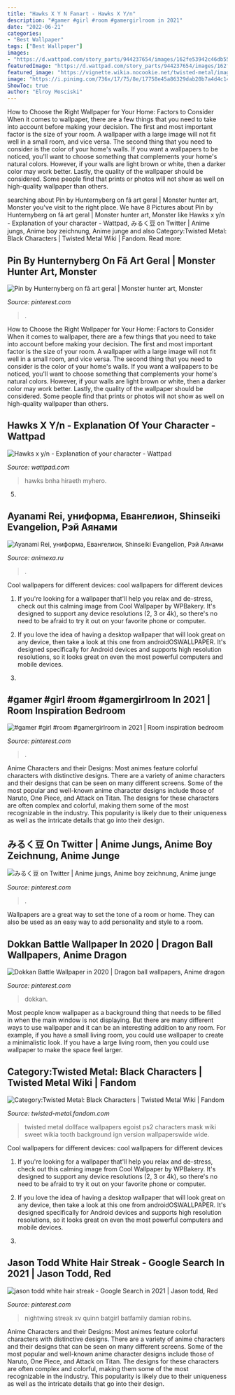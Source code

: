 ```yaml
---
title: "Hawks X Y N Fanart - Hawks X Y/n"
description: "#gamer #girl #room #gamergirlroom in 2021"
date: "2022-06-21"
categories:
- "Best Wallpaper"
tags: ["Best Wallpaper"]
images:
- "https://d.wattpad.com/story_parts/944237654/images/162fe53942c46db550591534388.jpg"
featuredImage: "https://d.wattpad.com/story_parts/944237654/images/162fe53942c46db550591534388.jpg"
featured_image: "https://vignette.wikia.nocookie.net/twisted-metal/images/2/29/Dollface_640w.jpg/revision/latest?cb=20140605130749"
image: "https://i.pinimg.com/736x/17/75/8e/17758e45a86329dab20b7a4d4c1439c0.jpg"
ShowToc: true
author: "Elroy Mosciski"
---
```



How to Choose the Right Wallpaper for Your Home: Factors to Consider
When it comes to wallpaper, there are a few things that you need to take into account before making your decision. The first and most important factor is the size of your room. A wallpaper with a large image will not fit well in a small room, and vice versa. 
The second thing that you need to consider is the color of your home's walls. If you want a wallpapers to be noticed, you'll want to choose something that complements your home's natural colors. However, if your walls are light brown or white, then a darker color may work better. 
Lastly, the quality of the wallpaper should be considered. Some people find that prints or photos will not show as well on high-quality wallpaper than others.

	

		
searching about Pin by Hunternyberg on fã art geral | Monster hunter art, Monster you've visit to the right place. We have 8 Pictures about Pin by Hunternyberg on fã art geral | Monster hunter art, Monster like Hawks x y/n - Explanation of your character - Wattpad, みるく豆 on Twitter | Anime jungs, Anime boy zeichnung, Anime junge and also Category:Twisted Metal: Black Characters | Twisted Metal Wiki | Fandom. Read more:
		
    
## Pin By Hunternyberg On Fã Art Geral | Monster Hunter Art, Monster

<img loading=lazy src="https://i.pinimg.com/736x/21/4d/46/214d46e131fe42ea684234eabf528275.jpg" onerror="this.onerror=null;this.src='https://tse2.mm.bing.net/th?id=OIP.DC_CIyE-hICPReGiwAu45AHaMO&amp;pid=15.1';" alt="Pin by Hunternyberg on fã art geral | Monster hunter art, Monster">

_Source: pinterest.com_

>. 

	

How to Choose the Right Wallpaper for Your Home: Factors to Consider
When it comes to wallpaper, there are a few things that you need to take into account before making your decision. The first and most important factor is the size of your room. A wallpaper with a large image will not fit well in a small room, and vice versa. 
The second thing that you need to consider is the color of your home's walls. If you want a wallpapers to be noticed, you'll want to choose something that complements your home's natural colors. However, if your walls are light brown or white, then a darker color may work better. 
Lastly, the quality of the wallpaper should be considered. Some people find that prints or photos will not show as well on high-quality wallpaper than others.

    
## Hawks X Y/n - Explanation Of Your Character - Wattpad

<img loading=lazy src="https://d.wattpad.com/story_parts/944237654/images/162fe53942c46db550591534388.jpg" onerror="this.onerror=null;this.src='https://tse1.mm.bing.net/th?id=OIP.UTFFYe3ZFrN4-HO97pTWOwHaNK&amp;pid=15.1';" alt="Hawks x y/n - Explanation of your character - Wattpad">

_Source: wattpad.com_

>hawks bnha hiraeth myhero. 

	

5.

    
## Ayanami Rei, униформа, Евангелион, Shinseiki Evangelion, Рэй Аянами

<img loading=lazy src="http://wallpapers.animexa.ru/neon_genesis_evangelion/2132x1600/1441.jpg" onerror="this.onerror=null;this.src='https://tse3.mm.bing.net/th?id=OIP.BdYGydMA0ItCD1q1CQJ3iQHaFj&amp;pid=15.1';" alt="Ayanami Rei, униформа, Евангелион, Shinseiki Evangelion, Рэй Аянами">

_Source: animexa.ru_

>. 

	

Cool wallpapers for different devices:
cool wallpapers for different devices 

1. If you're looking for a wallpaper that'll help you relax and de-stress, check out this calming image from Cool Wallpaper by WPBakery. It's designed to support any device resolutions (2, 3 or 4k), so there's no need to be afraid to try it out on your favorite phone or computer.

2. If you love the idea of having a desktop wallpaper that will look great on any device, then take a look at this one from androidOSWALLPAPER. It's designed specifically for Android devices and supports high resolution resolutions, so it looks great on even the most powerful computers and mobile devices.

3.

    
## #gamer #girl #room #gamergirlroom In 2021 | Room Inspiration Bedroom

<img loading=lazy src="https://i.pinimg.com/736x/17/75/8e/17758e45a86329dab20b7a4d4c1439c0.jpg" onerror="this.onerror=null;this.src='https://tse3.mm.bing.net/th?id=OIP.BtODUTDCxYaF4Ailb2Qb3gHaHi&amp;pid=15.1';" alt="#gamer #girl #room #gamergirlroom in 2021 | Room inspiration bedroom">

_Source: pinterest.com_

>. 

	

Anime Characters and their Designs: Most animes feature colorful characters with distinctive designs.
There are a variety of anime characters and their designs that can be seen on many different screens. Some of the most popular and well-known anime character designs include those of Naruto, One Piece, and Attack on Titan. The designs for these characters are often complex and colorful, making them some of the most recognizable in the industry. This popularity is likely due to their uniqueness as well as the intricate details that go into their design.

    
## みるく豆 On Twitter | Anime Jungs, Anime Boy Zeichnung, Anime Junge

<img loading=lazy src="https://i.pinimg.com/736x/b1/c9/71/b1c971fc917e50ce561c48085972c4f0.jpg" onerror="this.onerror=null;this.src='https://tse2.mm.bing.net/th?id=OIP.l4JSPsNFZF9QpDMVUK8OcAHaL7&amp;pid=15.1';" alt="みるく豆 on Twitter | Anime jungs, Anime boy zeichnung, Anime junge">

_Source: pinterest.com_

>. 

	

Wallpapers are a great way to set the tone of a room or home. They can also be used as an easy way to add personality and style to a room.

    
## Dokkan Battle Wallpaper In 2020 | Dragon Ball Wallpapers, Anime Dragon

<img loading=lazy src="https://i.pinimg.com/736x/4f/9c/30/4f9c30b3fd2006e90ba4f64419a02722.jpg" onerror="this.onerror=null;this.src='https://tse3.mm.bing.net/th?id=OIP.Q3CyUtDoyCM2lSmSJgeyXgHaPo&amp;pid=15.1';" alt="Dokkan Battle Wallpaper in 2020 | Dragon ball wallpapers, Anime dragon">

_Source: pinterest.com_

>dokkan. 

	

Most people know wallpaper as a background thing that needs to be filled in when the main window is not displaying. But there are many different ways to use wallpaper and it can be an interesting addition to any room. For example, if you have a small living room, you could use wallpaper to create a minimalistic look. If you have a large living room, then you could use wallpaper to make the space feel larger.

    
## Category:Twisted Metal: Black Characters | Twisted Metal Wiki | Fandom

<img loading=lazy src="https://vignette.wikia.nocookie.net/twisted-metal/images/2/29/Dollface_640w.jpg/revision/latest?cb=20140605130749" onerror="this.onerror=null;this.src='https://tse3.mm.bing.net/th?id=OIP.WjXxOXl_MOPn2dlV4t7N9AHaFj&amp;pid=15.1';" alt="Category:Twisted Metal: Black Characters | Twisted Metal Wiki | Fandom">

_Source: twisted-metal.fandom.com_

>twisted metal dollface wallpapers egoist ps2 characters mask wiki sweet wikia tooth background ign version wallpaperswide wide. 

	

Cool wallpapers for different devices:
cool wallpapers for different devices 

1. If you're looking for a wallpaper that'll help you relax and de-stress, check out this calming image from Cool Wallpaper by WPBakery. It's designed to support any device resolutions (2, 3 or 4k), so there's no need to be afraid to try it out on your favorite phone or computer.

2. If you love the idea of having a desktop wallpaper that will look great on any device, then take a look at this one from androidOSWALLPAPER. It's designed specifically for Android devices and supports high resolution resolutions, so it looks great on even the most powerful computers and mobile devices.

3.

    
## Jason Todd White Hair Streak - Google Search In 2021 | Jason Todd, Red

<img loading=lazy src="https://i.pinimg.com/736x/35/d4/90/35d4908de3f5a7f5aa3468fbfc268b72--dc-rebirth-so-bored.jpg" onerror="this.onerror=null;this.src='https://tse3.mm.bing.net/th?id=OIP.dn6NVza5jTHneNmo_hSPPAAAAA&amp;pid=15.1';" alt="jason todd white hair streak - Google Search in 2021 | Jason todd, Red">

_Source: pinterest.com_

>nightwing streak xv quinn batgirl batfamily damian robins. 

	

Anime Characters and their Designs: Most animes feature colorful characters with distinctive designs.
There are a variety of anime characters and their designs that can be seen on many different screens. Some of the most popular and well-known anime character designs include those of Naruto, One Piece, and Attack on Titan. The designs for these characters are often complex and colorful, making them some of the most recognizable in the industry. This popularity is likely due to their uniqueness as well as the intricate details that go into their design.

